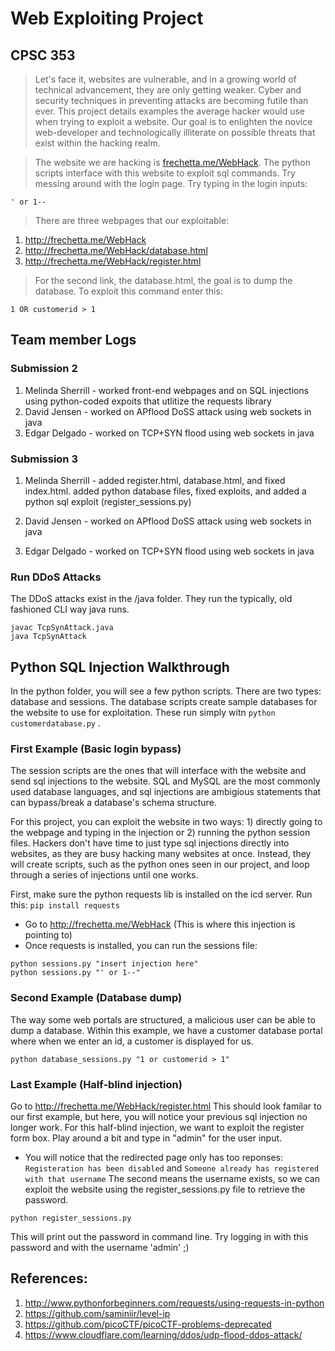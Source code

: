 # Web Exploiting Project
## CPSC 353

> Let's face it, websites are vulnerable, and in a growing world of technical advancement, they are only getting weaker. Cyber and security techniques in preventing attacks are becoming futile than ever. This project details examples the average hacker would use when trying to exploit a website. Our goal is to enlighten the novice web-developer and technologically illiterate on possible threats that exist within the hacking realm.

> The website we are hacking is [frechetta.me/WebHack](http://frechetta.me/WebHack). The python scripts interface with this website to exploit sql commands. Try messing around with the login page. Try typing in the login inputs:
``` 
' or 1--
```
> There are three webpages that our exploitable:
1. http://frechetta.me/WebHack
2. http://frechetta.me/WebHack/database.html
3. http://frechetta.me/WebHack/register.html

> For the second link, the database.html, the goal is to dump the database. 
To exploit this command enter this:
``` 
1 OR customerid > 1 
```

## Team member Logs
### Submission 2
1. Melinda Sherrill - worked front-end webpages and on SQL injections using python-coded expoits that utlitize the requests library
2. David Jensen - worked on APflood DoSS attack using web sockets in java
3. Edgar Delgado - worked on TCP+SYN flood using web sockets in java

### Submission 3
1. Melinda Sherrill - added register.html, database.html, and fixed index.html. added python database files, fixed exploits, and added a python sql exploit (register_sessions.py)

2. David Jensen - worked on APflood DoSS attack using web sockets in java
3. Edgar Delgado - worked on TCP+SYN flood using web sockets in java

### Run DDoS Attacks
The DDoS attacks exist in the /java folder. They run the typically, old fashioned CLI way java runs.
```
javac TcpSynAttack.java
java TcpSynAttack
```

## Python SQL Injection Walkthrough
In the python folder, you will see a few python scripts. There are two types: database and sessions. The database scripts create sample databases for the website to use for exploitation. These run simply witn ``` python customerdatabase.py ``` .

### First Example (Basic login bypass)
The session scripts are the ones that will interface with the website and send sql injections to the website. SQL and MySQL are the most commonly used database languages, and sql injections are ambigious statements that can bypass/break a database's schema structure. 

For this project, you can exploit the website in two ways: 1) directly going to the webpage and typing in the injection or 2) running the python session files. Hackers don't have time to just type sql injections directly into websites, as they are busy hacking many websites at once. Instead, they will create scripts, such as the python ones seen in our project, and loop through a series of injections until one works.

First, make sure the python requests lib is installed on the icd server.
Run this:
``` pip install requests ```
* Go to http://frechetta.me/WebHack (This is where this injection is pointing to)
* Once requests is installed, you can run the sessions file:
``` 
python sessions.py "insert injection here" 
python sessions.py "' or 1--"
```

### Second Example (Database dump)
The way some web portals are structured, a malicious user can be able to dump a database. Within this example, we have a customer database portal where when we enter an id, a customer is displayed for us.

```
python database_sessions.py "1 or customerid > 1"
```

### Last Example (Half-blind injection)
Go to http://frechetta.me/WebHack/register.html
This should look familar to our first example, but here, you will notice your previous sql injection no longer work. For this half-blind injection, we want to exploit the register form box. Play around a bit and type in "admin" for the user input.
* You will notice that the redirected page only has too reponses:
``` Registeration has been disabled ``` and 
``` Someone already has registered with that username ```
The second means the username exists, so we can exploit the website using the register_sessions.py file to retrieve the password.
```
python register_sessions.py
```
This will print out the password in command line. Try logging in with this password and with the username 'admin' ;)

## References:
1. http://www.pythonforbeginners.com/requests/using-requests-in-python
2. https://github.com/saminiir/level-ip
3. https://github.com/picoCTF/picoCTF-problems-deprecated
4. https://www.cloudflare.com/learning/ddos/udp-flood-ddos-attack/
